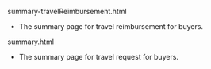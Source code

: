 summary-travelReimbursement.html
  * The summary page for travel reimbursement for buyers.
 
 summary.html
  * The summary page for travel request for buyers.
  
